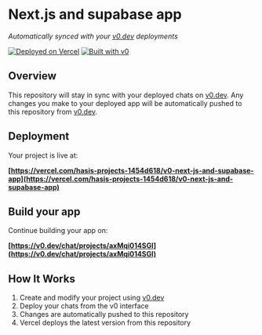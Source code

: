 # Next.js and supabase app

*Automatically synced with your [v0.dev](https://v0.dev) deployments*

[![Deployed on Vercel](https://img.shields.io/badge/Deployed%20on-Vercel-black?style=for-the-badge&logo=vercel)](https://vercel.com/hasis-projects-1454d618/v0-next-js-and-supabase-app)
[![Built with v0](https://img.shields.io/badge/Built%20with-v0.dev-black?style=for-the-badge)](https://v0.dev/chat/projects/axMqi014SGl)

## Overview

This repository will stay in sync with your deployed chats on [v0.dev](https://v0.dev).
Any changes you make to your deployed app will be automatically pushed to this repository from [v0.dev](https://v0.dev).

## Deployment

Your project is live at:

**[https://vercel.com/hasis-projects-1454d618/v0-next-js-and-supabase-app](https://vercel.com/hasis-projects-1454d618/v0-next-js-and-supabase-app)**

## Build your app

Continue building your app on:

**[https://v0.dev/chat/projects/axMqi014SGl](https://v0.dev/chat/projects/axMqi014SGl)**

## How It Works

1. Create and modify your project using [v0.dev](https://v0.dev)
2. Deploy your chats from the v0 interface
3. Changes are automatically pushed to this repository
4. Vercel deploys the latest version from this repository
